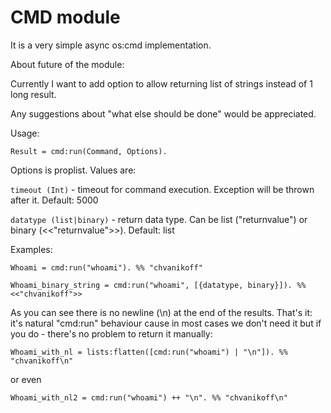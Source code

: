 CMD module
========


It is a very simple async os:cmd implementation.

About future of the module:

Currently I want to add option to allow returning list of strings instead of 1 long result.

Any suggestions about "what else should be done" would be appreciated.

Usage:

```
Result = cmd:run(Command, Options).
```

Options is proplist. Values are:

``timeout (Int)`` - timeout for command execution. Exception will be thrown after it. Default: 5000

``datatype (list|binary)`` - return data type. Can be list ("returnvalue") or binary (<<"returnvalue">>). Default: list

Examples:

```
Whoami = cmd:run("whoami"). %% "chvanikoff"
```
```
Whoami_binary_string = cmd:run("whoami", [{datatype, binary}]). %% <<"chvanikoff">>
```

As you can see there is no newline (\n) at the end of the results. That's it: it's natural "cmd:run" behaviour cause
in most cases we don't need it but if you do - there's no problem to return it manually:

```
Whoami_with_nl = lists:flatten([cmd:run("whoami") | "\n"]). %% "chvanikoff\n"
```
or even
```
Whoami_with_nl2 = cmd:run("whoami") ++ "\n". %% "chvanikoff\n"
```

